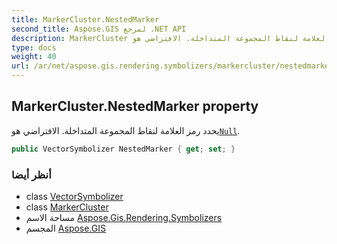 ```yaml
---
title: MarkerCluster.NestedMarker
second_title: Aspose.GIS لمرجع .NET API
description: MarkerCluster ملكية. يحدد رمز العلامة لنقاط المجموعة المتداخلة. الافتراضي هوNull.
type: docs
weight: 40
url: /ar/net/aspose.gis.rendering.symbolizers/markercluster/nestedmarker/
---
```

## MarkerCluster.NestedMarker property

يحدد رمز العلامة لنقاط المجموعة المتداخلة. الافتراضي هو[`Null`](../../vectorsymbolizer/null/).

```csharp
public VectorSymbolizer NestedMarker { get; set; }
```

### أنظر أيضا

* class [VectorSymbolizer](../../vectorsymbolizer/)
* class [MarkerCluster](../)
* مساحة الاسم [Aspose.Gis.Rendering.Symbolizers](../../markercluster/)
* المجسم [Aspose.GIS](../../../)


